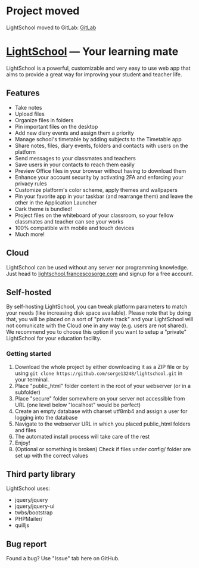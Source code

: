 # Project moved
LightSchool moved to GitLab: [GitLab](https://gitlab.com/fsorge/lightschool)

# [LightSchool](https://lightschool.francescosorge.com/ "LightSchool homepage") — Your learning mate
LightSchool is a powerful, customizable and very easy to use web app that aims to provide a great way for improving your student and teacher life.

## Features ##
* Take notes
* Upload files
* Organize files in folders
* Pin important files on the desktop
* Add new diary events and assign them a priority
* Manage school's timetable by adding subjects to the Timetable app
* Share notes, files, diary events, folders and contacts with users on the platform
* Send messages to your classmates and teachers
* Save users in your contacts to reach them easily
* Preview Office files in your browser without having to download them
* Enhance your account security by activating 2FA and enforcing your privacy rules
* Customize platform's color scheme, apply themes and wallpapers
* Pin your favorite app in your taskbar (and rearrange them) and leave the other in the Application Launcher
* Dark theme is bundled!
* Project files on the whiteboard of your classroom, so your fellow classmates and teacher can see your works
* 100% compatible with mobile and touch devices
* Much more!

## Cloud ##
LightSchool can be used without any server nor programming knowledge. Just head to [lightschool.francescosorge.com](https://lightschool.francescosorge.com/) and signup for a free account.

## Self-hosted ##
By self-hosting LightSchool, you can tweak platform parameters to match your needs (like increasing disk space available). Please note that by doing that, you will be placed on a sort of "private track" and your LightSchool will not comunicate with the Cloud one in any way (e.g. users are not shared).
We recommend you to choose this option if you want to setup a "private" LightSchool for your education facility.

### Getting started ###
1. Download the whole project by either downloading it as a ZIP file or by using ```git clone https://github.com/sorge13248/lightschool.git``` in your terminal.
2. Place "public_html" folder content in the root of your webserver (or in a subfolder)
3. Place "secure" folder somewhere on your server not accessible from URL (one level below "localhost" would be perfect)
4. Create an empty database with charset utf8mb4 and assign a user for logging into the database
5. Navigate to the webserver URL in which you placed public_html folders and files
6. The automated install process will take care of the rest
7. Enjoy!
8. (Optional or something is broken) Check if files under config/ folder are set up with the correct values

## Third party library ##
LightSchool uses:
* jquery/jquery
* jquery/jquery-ui
* twbs/bootstrap
* PHPMailer/
* quilljs

## Bug report ##
Found a bug? Use "Issue" tab here on GitHub.
